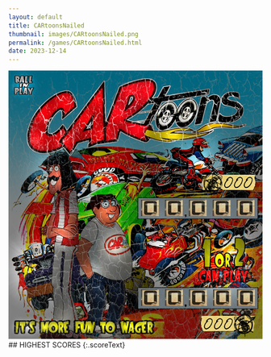 ```yaml
---
layout: default
title: CARtoonsNailed
thumbnail: images/CARtoonsNailed.png
permalink: /games/CARtoonsNailed.html
date: 2023-12-14
---
```


<img src="../images/CARtoonsNailed.png" class="gameThumbnail img-fluid mx-auto align-middle">
## HIGHEST SCORES
{:.scoreText}

